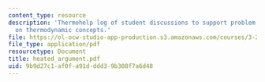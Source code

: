 ```yaml
---
content_type: resource
description: 'Thermohelp log of student discussions to support problem sets: Argument
  on thermodynamic concepts.'
file: https://ol-ocw-studio-app-production.s3.amazonaws.com/courses/3-20-materials-at-equilibrium-sma-5111-fall-2003/9b9d27c1af0fa91dddd39b308f7a6d48_heated_argument.pdf
file_type: application/pdf
resourcetype: Document
title: heated_argument.pdf
uid: 9b9d27c1-af0f-a91d-ddd3-9b308f7a6d48
---
```

